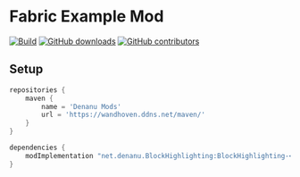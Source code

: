 # Fabric Example Mod

[![Build](https://github.com/JulianWww/StoppableSound-fabric/actions/workflows/build.yml/badge.svg)](https://github.com/JulianWww/StoppableSound-fabric/actions/workflows/build.yml)
[![GitHub downloads](https://img.shields.io/github/downloads/JulianWww/StoppableSound-fabric/total?label=Github%20downloads&logo=github)](https://github.com/JulianWww/StoppableSound-fabric/releases)
[![GitHub contributors](https://img.shields.io/github/contributors/JulianWww/BlockHighlighting-fabric?label=Contributors&logo=github)](https://github.com/JulianWww/BlockHighlighting-fabric/graphs/contributors)

## Setup

```gradle
repositories {
    maven {
        name = 'Denanu Mods'
        url = 'https://wandhoven.ddns.net/maven/'
    }
}

dependencies {
    modImplementation "net.denanu.BlockHighlighting:BlockHighlighting-<Minecraft_Version>:<StoppableSound_version>"
}
```
